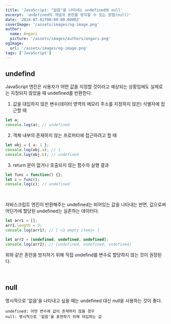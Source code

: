 ```yaml
---
title: 'JavaScript: "없음"을 나타내는 undefined와 null'
excerpt: 'undefined의 개념과 혼란을 방지할 수 있는 방법(null)'
date: '2024-07-01T00:00:00.0000Z'
coverImage: '/assets/images/og-image.png'
author:
  name: Angari
  picture: '/assets/images/authors/angari.png'
ogImage:
  url: '/assets/images/og-image.png'
tags: ['JavaScript']
---
```


## **undefind**

JavaScript 엔진은 사용자가 어떤 값을 지정할 것이라고 예상되는 상황임에도 실제로는 지정되지 않았을 때 undefined를 반환한다.

1. 값을 대입하지 않은 변수(데이터 영역의 메모리 주소를 지정하지 않은) 식별자에 접근할 때
```js
let a;
console.log(a); // undefined
```

2. 객체 내부의 존재하지 않는 프로퍼티에 접근하려고 할 때
```js
let obj = { a: 1 };
console.log(obj.a); // 1
console.log(obj.b); // undefined
```

3. return 문이 없거나 호출되지 않는 함수의 실행 결과
```js
let func = function() {};
let c = func();
console.log(c); // undefined
```

<br>

자바스크립트 엔진이 반환해주는 undefined는 비어있는 값을 나타내는 반면, 값으로써 어딘가에 할당된 undefined는 실존하는 데이터다.
```js
let arr1 = [];
arr1.length = 3;
console.log(arr1); // [ <3 empty items> ]

let arr2 = [undefined, undefined, undefined];
console.log(arr2); // [undefined, undefined, undefined]
```

위와 같은 혼란을 방지하기 위해 직접 undefind를 변수로 할당하지 않는 것이 권장된다.

<br>

## **null**
명시적으로 '없음'을 나타내고 싶을 때는 undefined 대신 null을 사용하는 것이 좋다.
```
undefined: 어떤 변수에 값이 존재하지 않을 경우
null: 명시적으로 '없음'을 표현하기 위해 대입하는 값
```